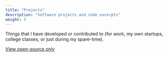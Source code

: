 ```yaml
---
title: "Projects"
description: "Software projects and code excerpts"
weight: 5
---
```


Things that I have developed or contributed to (for work, my own startups,
college classes, or just during my spare-time).

[View open-source only](/open-source-projects/)
